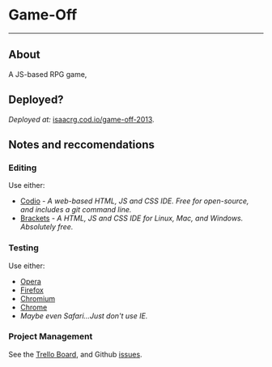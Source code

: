 # Game-Off
----------------
## About
A JS-based RPG game, 

## Deployed?
_Deployed at:_ [isaacrg.cod.io/game-off-2013](http://isaacrg.cod.io/game-off-2013 "Deployed at cod.io").

## Notes and reccomendations

### Editing
Use either:
 - [Codio](https://codio.com/) - _A web-based HTML, JS and CSS IDE. Free for open-source, and includes a git command line._
 - [Brackets](http://brackets.io) - _A HTML, JS and CSS IDE for Linux, Mac, and Windows. Absolutely free._

### Testing
Use either:
 - [Opera](http://opera.com)
 - [Firefox](http://www.mozilla.org/en-US/firefox/)
 - [Chromium](www.chromium.org/‎)
 - [Chrome](www.google.com/chrome‎)
 - _Maybe even Safari...Just don't use IE._

### Project Management
See the [Trello Board](https://trello.com/b/yhgtZSnd/sidescroller), and Github [issues](https://github.com/arcTheta/game-off-2013/issues).